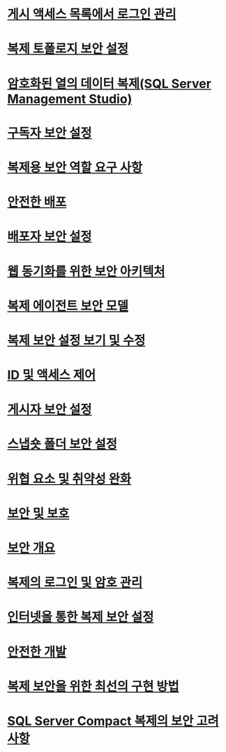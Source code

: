 # [게시 액세스 목록에서 로그인 관리](manage-logins-in-the-publication-access-list.md)
# [복제 토폴로지 보안 설정](secure-a-replication-topology.md)
# [암호화된 열의 데이터 복제(SQL Server Management Studio)](replicate-data-in-encrypted-columns-sql-server-management-studio.md)
# [구독자 보안 설정](secure-the-subscriber.md)
# [복제용 보안 역할 요구 사항](security-role-requirements-for-replication.md)
# [안전한 배포](secure-deployment-replication.md)
# [배포자 보안 설정](secure-the-distributor.md)
# [웹 동기화를 위한 보안 아키텍처](security-architecture-for-web-synchronization.md)
# [복제 에이전트 보안 모델](replication-agent-security-model.md)
# [복제 보안 설정 보기 및 수정](view-and-modify-replication-security-settings.md)
# [ID 및 액세스 제어](identity-and-access-control-replication.md)
# [게시자 보안 설정](secure-the-publisher.md)
# [스냅숏 폴더 보안 설정](secure-the-snapshot-folder.md)
# [위협 요소 및 취약성 완화](threat-and-vulnerability-mitigation-replication.md)
# [보안 및 보호](security-and-protection-replication.md)
# [보안 개요](security-overview-replication.md)
# [복제의 로그인 및 암호 관리](manage-logins-and-passwords-in-replication.md)
# [인터넷을 통한 복제 보안 설정](securing-replication-over-the-internet.md)
# [안전한 개발](secure-development-replication.md)
# [복제 보안을 위한 최선의 구현 방법](replication-security-best-practices.md)
# [SQL Server Compact 복제의 보안 고려 사항](security-considerations-for-sql-server-compact-replication.md)

